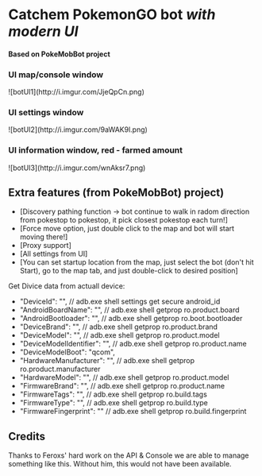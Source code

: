 <h1>Catchem PokemonGO bot <i>with modern UI</i></h1>
<h4>Based on PokeMobBot project</h4>


<h3>UI map/console window</h3>
![botUI1](http://i.imgur.com/JjeQpCn.png)
<h3>UI settings window</h3>
![botUI2](http://i.imgur.com/9aWAK9l.png)
<h3>UI information window, red - farmed amount</h3>
![botUI3](http://i.imgur.com/wnAksr7.png)

<h2>Extra features (from PokeMobBot) project)</h2>

 - [Discovery pathing function -> bot continue to walk in radom direction from pokestop to pokestop, it pick closest pokestop each turn!]
 - [Force move option, just double click to the map and bot will start moving there!]
 - [Proxy support]
 - [All settings from UI]
 - [You can set startup location from the map, just select the bot (don't hit Start), go to the map tab, and just double-click to desired position]
 
Get Divice data from actuall device:
- "DeviceId": "", // adb.exe shell settings get secure android_id
- "AndroidBoardName": "", // adb.exe shell getprop ro.product.board
- "AndroidBootloader": "", // adb.exe shell getprop ro.boot.bootloader
- "DeviceBrand": "", // adb.exe shell getprop ro.product.brand
- "DeviceModel": "", // adb.exe shell getprop ro.product.model
- "DeviceModelIdentifier": "", // adb.exe shell getprop ro.product.name
- "DeviceModelBoot": "qcom",
- "HardwareManufacturer": "", // adb.exe shell getprop ro.product.manufacturer
- "HardwareModel": "", // adb.exe shell getprop ro.product.model
- "FirmwareBrand": "", // adb.exe shell getprop ro.product.name
- "FirmwareTags": "", // adb.exe shell getprop ro.build.tags
- "FirmwareType": "", // adb.exe shell getprop ro.build.type
- "FirmwareFingerprint": "" // adb.exe shell getprop ro.build.fingerprint

<h2>Credits</h2>
Thanks to Feroxs' hard work on the API & Console we are able to manage something like this.
Without him, this would not have been available.
 

